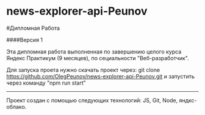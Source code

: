 # news-explorer-api-Peunov

#Дипломная Работа

####Версия 1

Эта дипломная работа выполненная по завершению целого курса Яндекс Практикум (9 месяцев), по сециальности "Веб-разработчик".

Для запуска проета нужно скачать проект через: git clone https://github.com/OlegPeunov/news-explorer-api-Peunov.git
и запустить через команду "npm run start"


***
Проект создан с помощью следующих технологий: JS, Git, Node, яндкс-облако.
